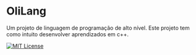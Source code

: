 # OliLang
Um projeto de linguagem de programação de alto nível. Este projeto tem como intuito desenvolver aprendizados em c++.

[![MIT License](https://img.shields.io/badge/License-MIT-green.svg)](https://github.com/forti8/OliLang/blob/main/license.txt)


